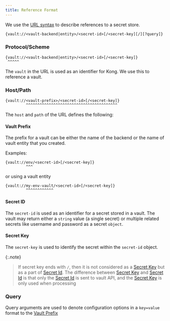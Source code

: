 ```yaml
---
title: Reference Format
---
```


We use the [URL syntax](https://en.wikipedia.org/wiki/URL) to describe references to a secret store.

```text
{vault://<vault-backend|entity>/<secret-id>[/<secret-key][/][?query]}
```

### Protocol/Scheme

```text
{vault://<vault-backend|entity>/<secret-id>[/<secret-key]}
 ^^^^^
```

The `vault` in the URL is used as an identifier for Kong. We use this to reference a vault.

### Host/Path

```text
{vault://<vault-prefix>/<secret-id>[/<secret-key]}
         ^^^^^^^^^^^^^^^^^^^^^^^^^^^^^^^^^^^^^^^^
```

The `host` and  `path` of the URL defines the following:

#### Vault Prefix

The prefix for a vault can be either the name of the backend or the name of vault entity that you created.

Examples:

```text
{vault://env/<secret-id>[/<secret-key]}
         ^^^
```

or using a vault entity

```text
{vault://my-env-vault/<secret-id>[/<secret-key]}
         ^^^^^^^^^^^^
```

#### Secret ID

The `secret-id` is used as an identifier for a secret stored in a vault. The vault
may return either a `string` value (a single secret) or multiple related secrets
like username and password as a secret `object`.

#### Secret Key

The `secret-key` is used to identify the secret within the `secret-id` object.

{:.note}
> If secret key ends with `/`, then it is not considered as a [Secret Key](#secret-key) but as a part of [Secret Id](#secret-id).
> The difference between [Secret Key](#secret-key) and [Secret Id](#secret-id) is that only the [Secret Id](#secret-id) is sent to vault API,
> and the [Secret Key](#secret-key) is only used when processing 


### Query

Query arguments are used to denote configuration options in a `key=value` format to the [Vault Prefix](/gateway/{{page.kong_version}}/kong-enterprise/secrets-management/reference-format/#vault-prefix)
